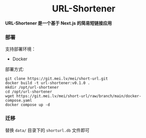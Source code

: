 <h1 align="center">URL-Shortener</h1>

<strong>URL-Shortener 是一个基于 Next.js 的简易短链接应用</strong>
<br>

</div>

### 部署
支持部署环境：

- Docker

部署方式:
```shell
git clone https://git.mei.lv/mei/short-url.git
docker build -t url-shortener:v0.1.0 .
mkdir /opt/url-shortener
cd /opt/url-shortener
wget https://git.mei.lv/mei/short-url/raw/branch/main/docker-compose.yaml
docker compose up -d
```

### 迁移
替换 `data/` 目录下的 `shorturl.db` 文件即可